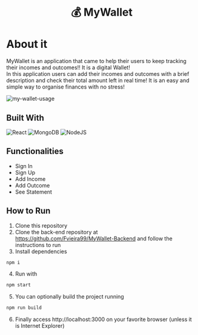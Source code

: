 <h1 align="center">💰 MyWallet</h1>

# About it

MyWallet is an application that came to help their users to keep tracking their incomes and outcomes!! It is a digital Wallet! <br/>
In this application users can add their incomes and outcomes with a brief description and check their total amount left in real time!
It is an easy and simple way to organise finances with no stress!

![my-wallet-usage](https://user-images.githubusercontent.com/72287439/190830406-633e15a5-f596-4f0c-b907-97a9ed9683bf.gif)


## Built With

![React](https://img.shields.io/badge/React-20232A?style=for-the-badge&logo=react&logoColor=61DAFB)
![MongoDB](https://img.shields.io/badge/MongoDB-4EA94B?style=for-the-badge&logo=mongodb&logoColor=white)
![NodeJS](https://img.shields.io/badge/Node.js-43853D?style=for-the-badge&logo=node.js&logoColor=white)
  
  
## Functionalities

- Sign In
- Sign Up
- Add Income
- Add Outcome
- See Statement


## How to Run

1. Clone this repository
2. Clone the back-end repository at https://github.com/Fvieira99/MyWallet-Backend and follow the instructions to run
3. Install dependencies
```bash
npm i
```
4. Run with
```bash
npm start
```
5. You can optionally build the project running
```bash
npm run build
```
6. Finally access http://localhost:3000 on your favorite browser (unless it is Internet Explorer)

